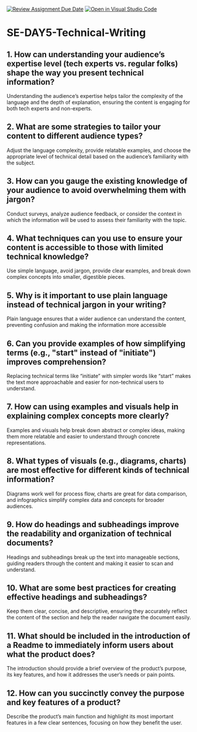 [![Review Assignment Due Date](https://classroom.github.com/assets/deadline-readme-button-22041afd0340ce965d47ae6ef1cefeee28c7c493a6346c4f15d667ab976d596c.svg)](https://classroom.github.com/a/zsAR-pyY)
[![Open in Visual Studio Code](https://classroom.github.com/assets/open-in-vscode-2e0aaae1b6195c2367325f4f02e2d04e9abb55f0b24a779b69b11b9e10269abc.svg)](https://classroom.github.com/online_ide?assignment_repo_id=18599357&assignment_repo_type=AssignmentRepo)
# SE-DAY5-Technical-Writing
## 1. How can understanding your audience’s expertise level (tech experts vs. regular folks) shape the way you present technical information?
Understanding the audience’s expertise helps tailor the complexity of the language and the depth of explanation, ensuring the content is engaging for both tech experts and non-experts.

## 2. What are some strategies to tailor your content to different audience types?
Adjust the language complexity, provide relatable examples, and choose the appropriate level of technical detail based on the audience’s familiarity with the subject.

## 3. How can you gauge the existing knowledge of your audience to avoid overwhelming them with jargon?
Conduct surveys, analyze audience feedback, or consider the context in which the information will be used to assess their familiarity with the topic.

## 4. What techniques can you use to ensure your content is accessible to those with limited technical knowledge?
Use simple language, avoid jargon, provide clear examples, and break down complex concepts into smaller, digestible pieces.

## 5. Why is it important to use plain language instead of technical jargon in your writing?
Plain language ensures that a wider audience can understand the content, preventing confusion and making the information more accessible

## 6. Can you provide examples of how simplifying terms (e.g., "start" instead of "initiate") improves comprehension?
Replacing technical terms like “initiate” with simpler words like “start” makes the text more approachable and easier for non-technical users to understand.

## 7. How can using examples and visuals help in explaining complex concepts more clearly?
Examples and visuals help break down abstract or complex ideas, making them more relatable and easier to understand through concrete representations.

## 8. What types of visuals (e.g., diagrams, charts) are most effective for different kinds of technical information?
Diagrams work well for process flow, charts are great for data comparison, and infographics simplify complex data and concepts for broader audiences.

## 9. How do headings and subheadings improve the readability and organization of technical documents?
Headings and subheadings break up the text into manageable sections, guiding readers through the content and making it easier to scan and understand.

## 10. What are some best practices for creating effective headings and subheadings?
Keep them clear, concise, and descriptive, ensuring they accurately reflect the content of the section and help the reader navigate the document easily.

## 11. What should be included in the introduction of a Readme to immediately inform users about what the product does?
The introduction should provide a brief overview of the product’s purpose, its key features, and how it addresses the user’s needs or pain points.

## 12. How can you succinctly convey the purpose and key features of a product?
Describe the product’s main function and highlight its most important features in a few clear sentences, focusing on how they benefit the user.
